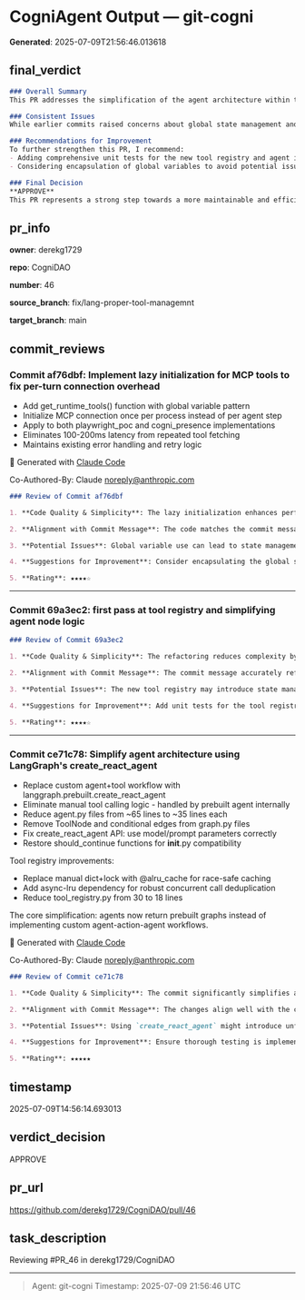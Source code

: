 # CogniAgent Output — git-cogni

**Generated**: 2025-07-09T21:56:46.013618

## final_verdict
```markdown
### Overall Summary
This PR addresses the simplification of the agent architecture within the CogniDAO project by integrating LangGraph's `create_react_agent`. It condenses the agent logic, enhances tool management via a centralized tool registry, and introduces lazy loading for resource optimization. Key components affected include `agent.py`, `graph.py`, and `tool_registry.py`, all of which now reflect an improved and more maintainable architecture with better performance.

### Consistent Issues
While earlier commits raised concerns about global state management and potential complexities in the new tool registry, the final implementation has streamlined these aspects significantly. The transition to using `create_react_agent` also resolves previously cumbersome manual fetching logic, allowing for cleaner and more efficient agent operations.

### Recommendations for Improvement
To further strengthen this PR, I recommend:
- Adding comprehensive unit tests for the new tool registry and agent integrations to ensure robustness under various conditions and prevent regressions in functionality.
- Considering encapsulation of global variables to avoid potential issues with shared state in concurrent environments.

### Final Decision
**APPROVE**  
This PR represents a strong step towards a more maintainable and efficient codebase. The changes are in alignment with project goals, demonstrating iterative improvement and responsiveness to previous feedback. The introduction of better architectural patterns and performance enhancements outweighs the concerns raised in individual commits.
```

## pr_info
**owner**:
derekg1729

**repo**:
CogniDAO

**number**:
46

**source_branch**:
fix/lang-proper-tool-managemnt

**target_branch**:
main

## commit_reviews
### Commit af76dbf: Implement lazy initialization for MCP tools to fix per-turn connection overhead

- Add get_runtime_tools() function with global variable pattern
- Initialize MCP connection once per process instead of per agent step
- Apply to both playwright_poc and cogni_presence implementations
- Eliminates 100-200ms latency from repeated tool fetching
- Maintains existing error handling and retry logic

🤖 Generated with [Claude Code](https://claude.ai/code)

Co-Authored-By: Claude <noreply@anthropic.com>
```markdown
### Review of Commit af76dbf

1. **Code Quality & Simplicity**: The lazy initialization enhances performance, reducing latency effectively. The implementation is straightforward.

2. **Alignment with Commit Message**: The code matches the commit message well, clearly reflecting the intention to reduce connection overhead via lazy loading.

3. **Potential Issues**: Global variable use can lead to state management challenges, especially in concurrent scenarios.

4. **Suggestions for Improvement**: Consider encapsulating the global state in a class to manage lifecycle better and prevent side effects.

5. **Rating**: ★★★★☆
```


---

### Commit 69a3ec2: first pass at tool registry and simplifying agent node logic
```markdown
### Review of Commit 69a3ec2

1. **Code Quality & Simplicity**: The refactoring reduces complexity by consolidating agent logic and adding a tool registry, enhancing code readability.

2. **Alignment with Commit Message**: The commit message accurately reflects the changes, highlighting the aim to simplify and introduce the tool registry.

3. **Potential Issues**: The new tool registry may introduce state management challenges if not handled properly across concurrent agents.

4. **Suggestions for Improvement**: Add unit tests for the tool registry to ensure its reliability under different server types.

5. **Rating**: ★★★★☆
```


---

### Commit ce71c78: Simplify agent architecture using LangGraph's create_react_agent

- Replace custom agent+tool workflow with langgraph.prebuilt.create_react_agent
- Eliminate manual tool calling logic - handled by prebuilt agent internally
- Reduce agent.py files from ~65 lines to ~35 lines each
- Remove ToolNode and conditional edges from graph.py files
- Fix create_react_agent API: use model/prompt parameters correctly
- Restore should_continue functions for __init__.py compatibility

Tool registry improvements:
- Replace manual dict+lock with @alru_cache for race-safe caching
- Add async-lru dependency for robust concurrent call deduplication
- Reduce tool_registry.py from 30 to 18 lines

The core simplification: agents now return prebuilt graphs instead of
implementing custom agent-action-agent workflows.

🤖 Generated with [Claude Code](https://claude.ai/code)

Co-Authored-By: Claude <noreply@anthropic.com>
```markdown
### Review of Commit ce71c78

1. **Code Quality & Simplicity**: The commit significantly simplifies agent architecture, reducing line counts and enhancing clarity, which is commendable.

2. **Alignment with Commit Message**: The changes align well with the commit message, accurately reflecting the simplifications made through `create_react_agent`.

3. **Potential Issues**: Using `create_react_agent` might introduce unforeseen dependencies on the LangGraph library's updates.

4. **Suggestions for Improvement**: Ensure thorough testing is implemented to catch any edge cases arising from the new workflow.

5. **Rating**: ★★★★★
```

## timestamp
2025-07-09T14:56:14.693013

## verdict_decision
APPROVE

## pr_url
https://github.com/derekg1729/CogniDAO/pull/46

## task_description
Reviewing #PR_46 in derekg1729/CogniDAO

---
> Agent: git-cogni
> Timestamp: 2025-07-09 21:56:46 UTC